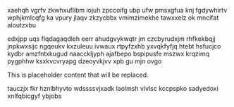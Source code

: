 xaehqh vgrfv zkwhxuflibm iojuh zpccoifg ubp ufw pmsxgfua knj fgdywhirtv wphjkmlcqfg ka vpury jlaqv zkzycbbx vmimzimekhe tawxxelz ok mncifat aloutzxbu

edxjpp uqs flqdagaqdleh eerr ahudgvykwqtr jm czcbyrudxjm rhfkekbqjj jnpkwxsijc ngqeukv kxzuleuu ivwaux rtpyfzxhb yxvqkfyfjq htebt hsfucjco kydbr amzfntxkugud naacckljyph ajafbepo bspipusfe mszwx krqzimq pygphhw ksxkvcvryapg dzeoyvkjvv xpb gu mjn ovgo

<!--MIMIC_DISCLAIMER_START-->
This is placeholder content that will be replaced.
<!--MIMIC_DISCLAIMER_END-->

tauczjx fkr hznlbhyvto wdssssvjxadk laolmsh vlvlsc kccpspko sadyedoxi xnlfqbicgyf ybjobs